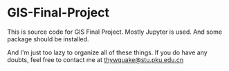 # GIS-Final-Project
This is source code for GIS Final Project.
Mostly Jupyter is used. And some package should be installed.

And I'm just too lazy to organize all of these things.
If you do have any doubts, feel free to contact me at thywquake@stu.pku.edu.cn
